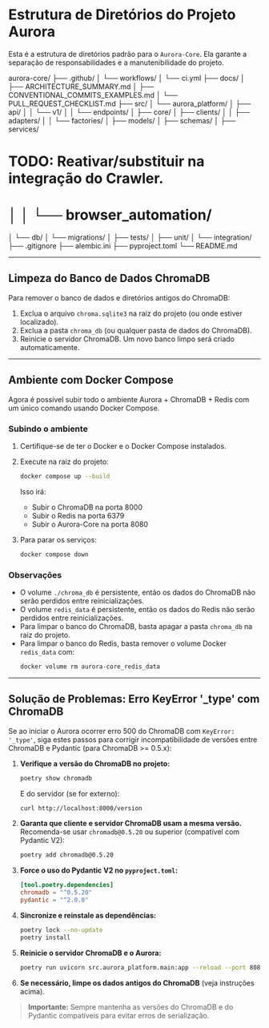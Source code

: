 # Estrutura de Diretórios do Projeto Aurora

Esta é a estrutura de diretórios padrão para o `Aurora-Core`. Ela garante a separação de responsabilidades e a manutenibilidade do projeto.

aurora-core/
├── .github/
│   └── workflows/
│       └── ci.yml
├── docs/
│   ├── ARCHITECTURE_SUMMARY.md
│   ├── CONVENTIONAL_COMMITS_EXAMPLES.md
│   └── PULL_REQUEST_CHECKLIST.md
├── src/
│   └── aurora_platform/
│       ├── api/
│       │   └── v1/
│       │       └── endpoints/
│       ├── core/
│       ├── clients/
│       │   ├── adapters/
│       │   └── factories/
│       ├── models/
│       ├── schemas/
│       ├── services/
# TODO: Reativar/substituir na integração do Crawler.
# │       │   └── browser_automation/
│       └── db/
│           └── migrations/
│
├── tests/
│   ├── unit/
│   └── integration/
├── .gitignore
├── alembic.ini
├── pyproject.toml
└── README.md

---

## Limpeza do Banco de Dados ChromaDB

Para remover o banco de dados e diretórios antigos do ChromaDB:

1. Exclua o arquivo `chroma.sqlite3` na raiz do projeto (ou onde estiver localizado).
2. Exclua a pasta `chroma_db` (ou qualquer pasta de dados do ChromaDB).
3. Reinicie o servidor ChromaDB. Um novo banco limpo será criado automaticamente.

---

## Ambiente com Docker Compose

Agora é possível subir todo o ambiente Aurora + ChromaDB + Redis com um único comando usando Docker Compose.

### Subindo o ambiente

1. Certifique-se de ter o Docker e o Docker Compose instalados.
2. Execute na raiz do projeto:
   ```bash
   docker compose up --build
   ```
   Isso irá:
   - Subir o ChromaDB na porta 8000
   - Subir o Redis na porta 6379
   - Subir o Aurora-Core na porta 8080

3. Para parar os serviços:
   ```bash
   docker compose down
   ```

### Observações
- O volume `./chroma_db` é persistente, então os dados do ChromaDB não serão perdidos entre reinicializações.
- O volume `redis_data` é persistente, então os dados do Redis não serão perdidos entre reinicializações.
- Para limpar o banco do ChromaDB, basta apagar a pasta `chroma_db` na raiz do projeto.
- Para limpar o banco do Redis, basta remover o volume Docker `redis_data` com:
  ```bash
  docker volume rm aurora-core_redis_data
  ```

---

## Solução de Problemas: Erro KeyError '_type' com ChromaDB

Se ao iniciar o Aurora ocorrer erro 500 do ChromaDB com `KeyError: '_type'`, siga estes passos para corrigir incompatibilidade de versões entre ChromaDB e Pydantic (para ChromaDB >= 0.5.x):

1. **Verifique a versão do ChromaDB no projeto:**
   ```bash
   poetry show chromadb
   ```
   E do servidor (se for externo):
   ```bash
   curl http://localhost:8000/version
   ```

2. **Garanta que cliente e servidor ChromaDB usam a mesma versão.**
   Recomenda-se usar `chromadb@0.5.20` ou superior (compatível com Pydantic V2):

   ```bash
   poetry add chromadb@0.5.20
   ```

3. **Force o uso do Pydantic V2 no `pyproject.toml`:**
   ```toml
   [tool.poetry.dependencies]
   chromadb = "^0.5.20"
   pydantic = "^2.0.0"
   ```

4. **Sincronize e reinstale as dependências:**
   ```bash
   poetry lock --no-update
   poetry install
   ```

5. **Reinicie o servidor ChromaDB e o Aurora:**
   ```bash
   poetry run uvicorn src.aurora_platform.main:app --reload --port 8080
   ```

6. **Se necessário, limpe os dados antigos do ChromaDB** (veja instruções acima).

> **Importante:** Sempre mantenha as versões do ChromaDB e do Pydantic compatíveis para evitar erros de serialização.
